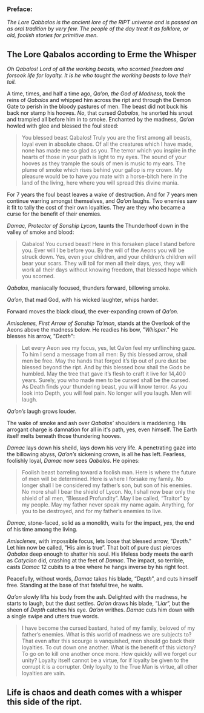 ### Preface:
_The Lore Qabbalos is the ancient lore of the RIPT universe and is passed on as oral tradition by very few. The people of the day treat it as folklore, or old, foolish stories for primitive men._

## The Lore Qabalos according to Erme the Whisper

_Oh Qabalos! Lord of all the working beasts, who scorned freedom and forsook life for loyalty. It is he who taught the working beasts to love their toil._ 

A time, times, and half a time ago, _Qa’on, the God of Madness_, took the reins of _Qabalos_ and whipped him across the ript and through the Demon Gate to perish in the bloody pastures of men. The beast did not buck his back nor stamp his hooves. _No_, that cursed _Qabalos_, he snorted his snout and trampled all before him in to smoke. Enchanted by the madness, _Qa’on_ howled with glee and blessed the foul steed:

>You blessed beast Qabalos! Truly you are the first among all beasts, loyal even in absolute chaos. Of all the creatures which I have made, none has made me so glad as you. The terror which you inspire in the hearts of those in your path is light to my eyes. The sound of your hooves as they trample the souls of men is music to my ears. The plume of smoke which rises behind your gallop is my crown. My pleasure would be to have you mate with a horse-bitch here in the land of the living, here where you will spread this divine mania. 

For 7 years the foul beast leaves a wake of destruction. And for 7 years men continue warring amongst themselves, and _Qa’on_ laughs. Two enemies saw it fit to tally the cost of their own loyalties. They are they who became a curse for the benefit of their enemies.

_Damac, Protector of Sonship Lycon_, taunts the Thunderhoof down in the valley of smoke and blood: 

>Qabalos! You cursed beast! Here in this forsaken place I stand before you. Ever will I be before you. By the will of the Aeons you will be struck down. Yes, even your children, and your children’s children will bear your scars. They will toil for men all their days, yes, they will work all their days without knowing freedom, that blessed hope which you scorned.

_Qabalos_, maniacally focused, thunders forward, billowing smoke. 

_Qa’on_, that mad God, with his wicked laughter, whips harder. 

Forward moves the black cloud, the ever-expanding crown of _Qa’on_.

_Amisclenes, First Arrow of Sonship Ta’mon_, stands at the Overlook of the Aeons above the madness below. He readies his bow, "_Whisper_." He blesses his arrow, "_Death_": 

>Let every Aeon see my focus, yes, let Qa’on feel my unflinching gaze. To him I send a message from all men: By this blessed arrow, shall men be free. May the hands that forged it’s tip out of pure dust be blessed beyond the ript. And by this blessed bow shall the Gods be humbled. May the tree that gave it’s flesh to craft it live for 14,400 years. Surely, you who made men to be cursed shall be the cursed. As Death finds your thundering beast, you will know terror. As you look into Depth, you will feel pain. No longer will you laugh. Men will laugh.

_Qa’on’s_ laugh grows louder.

The wake of smoke and ash over _Qabalos’_  shoulders is maddening. His arrogant charge is damnation for all in it's path, yes, even himself. The Earth itself melts beneath those thundering hooves.

_Damac_ lays down his sheild, lays down his very life. A penetrating gaze into the billowing abyss, _Qa’on’s_ sickening crown, is all he has left. Fearless,  foolishly loyal, _Damac_ now sees _Qabalos_. He opines:

>Foolish beast barreling toward a foolish man. Here is where the future of men will be determined. Here is where I forsake my family. No longer shall I be considered my father’s son, but son of his enemies. No more shall I bear the shield of Lycon. No, I shall now bear only the shield of all men, “Blessed Profundity”. May I be called, “Traitor” by my people. May my father never speak my name again. Anything, for you to be destroyed, and for my father’s enemies to live. 

_Damac_, stone-faced, solid as a monolith, waits for the impact, _yes_, the end of his time among the living. 

_Amisclenes_, with impossible focus, lets loose that blessed arrow, “_Death_.” Let him now be called, ”His aim is true”. That bolt of pure dust pierces _Qabalos_  deep enough to shatter his soul. His lifeless body meets the earth as _Catyclon_ did, crashing at the feet of _Damac_. The impact, so terrible, casts _Damac_ 12 cubits to a tree where he hangs inverse by his right foot. 

Peacefully, without words, _Damac_ takes his blade, “_Depth_”, and cuts himself free. Standing at the base of that fateful tree, he waits. 

_Qa’on_ slowly lifts his body from the ash. Delighted with the madness, he starts to laugh, but the dust settles. _Qa’on_ draws his blade, “_Liar_”, but the sheen of _Depth_ catches his eye. _Qa’on_ writhes. _Damac_ cuts him down with a single swipe and utters true words.

>I have become the cursed bastard, hated of my family, beloved of my father’s enemies. What is this world of madness we are subjects to? That even after this scourge is vanquished, men should go back their loyalties. To cut down one another. What is the benefit of this victory? To go on to kill one another once more. How quickly will we forget our unity? Loyalty itself cannot be a virtue, for if loyalty be given to the corrupt it is a corrupter. Only loyalty to the True Man is virtue, all other loyalties are vain. 


Life is chaos and death comes with a whisper this side of the ript.
---- 
